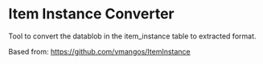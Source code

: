 # Item Instance Converter
Tool to convert the datablob in the item_instance table to extracted format.

Based from: https://github.com/vmangos/ItemInstance
